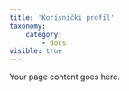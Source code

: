 ```yaml
---
title: 'Korisnički profil'
taxonomy:
    category:
        - docs
visible: true
---
```


Your page content goes here.